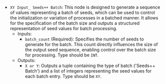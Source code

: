 - `XY Input_ Seeds++ Batch`: This node is designed to generate a sequence of values representing a batch of seeds, which can be used to control the initialization or variation of processes in a batched manner. It allows for the specification of the batch size and outputs a structured representation of seed values for batch processing.
    - Inputs:
        - `batch_count` (Required): Specifies the number of seeds to generate for the batch. This count directly influences the size of the output seed sequence, enabling control over the batch size for processing. Type should be `INT`.
    - Outputs:
        - `X or Y`: Outputs a tuple containing the type of batch ('Seeds++ Batch') and a list of integers representing the seed values for each batch entry. Type should be `XY`.
